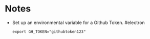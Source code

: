 # Notes

- Set up an environmental variable for a Github Token. #electron
  ```shell
  export GH_TOKEN="githubtoken123"
  ```
